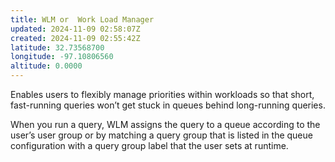 ```yaml
---
title: WLM or  Work Load Manager
updated: 2024-11-09 02:58:07Z
created: 2024-11-09 02:55:42Z
latitude: 32.73568700
longitude: -97.10806560
altitude: 0.0000
---
```


Enables users to flexibly manage priorities within workloads so that short, fast-running queries won’t get stuck in queues behind long-running queries. 

When you run a query, WLM assigns the query to a queue according to the user’s user group or by matching a query group that is listed in the queue configuration with a query group label that the user sets at runtime.
